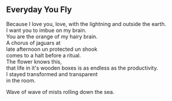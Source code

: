 Everyday You Fly
----------------
Because I love you, love, with the lightning and outside the earth.  
I want you to imbue on my brain.  
You are the orange of my hairy brain.  
A chorus of jaguars at  
late afternoon un protected un shook  
comes to a halt before a ritual.  
The flower knows this,  
that life in it's wooden boxes is as endless as the productivity.  
I stayed transformed and transparent  
in the room.  
  
Wave of wave of mists rolling down the sea.  
